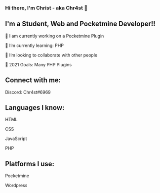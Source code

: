 ### Hi there, I'm Christ - aka Chr4st 👋

## I'm a Student, Web and Pocketmine Developer!!

🔭 I am currently working on a Pocketmine Plugin

🌱 I’m currently learning: PHP

👯 I’m looking to collaborate with other people

🥅 2021 Goals: Many PHP Plugins


## Connect with me:
Discord: Chr4st#6969


## Languages I know:
HTML

CSS

JavaScript

PHP

## Platforms I use:

Pocketmine

Wordpress


<!---
Chr4st/Chr4st is a ✨ special ✨ repository because its `README.md` (this file) appears on your GitHub profile.
You can click the Preview link to take a look at your changes.
--->
